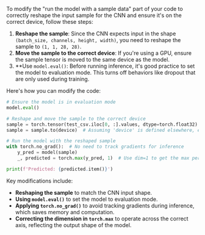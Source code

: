 To modify the "run the model with a sample data" part of your code to correctly reshape the input sample for the CNN and ensure it's on the correct device, follow these steps:

1. **Reshape the sample**: Since the CNN expects input in the shape `(batch_size, channels, height, width)`, you need to reshape the sample to `(1, 1, 28, 28)`.
2. **Move the sample to the correct device**: If you're using a GPU, ensure the sample tensor is moved to the same device as the model.
3. **Use `model.eval()`: Before running inference, it's good practice to set the model to evaluation mode. This turns off behaviors like dropout that are only used during training.

Here's how you can modify the code:

```python
# Ensure the model is in evaluation mode
model.eval()

# Reshape and move the sample to the correct device
sample = torch.tensor(test_csv.iloc[0, :].values, dtype=torch.float32).view(-1, 1, 28, 28)
sample = sample.to(device)  # Assuming 'device' is defined elsewhere, e.g., device = torch.device("cuda" if torch.cuda.is_available() else "cpu")

# Run the model with the reshaped sample
with torch.no_grad():  # No need to track gradients for inference
    y_pred = model(sample)
    _, predicted = torch.max(y_pred, 1)  # Use dim=1 to get the max per row

print(f'Predicted: {predicted.item()}')
```

Key modifications include:
- **Reshaping the sample** to match the CNN input shape.
- **Using `model.eval()`** to set the model to evaluation mode.
- **Applying `torch.no_grad()`** to avoid tracking gradients during inference, which saves memory and computation.
- **Correcting the dimension in `torch.max`** to operate across the correct axis, reflecting the output shape of the model.